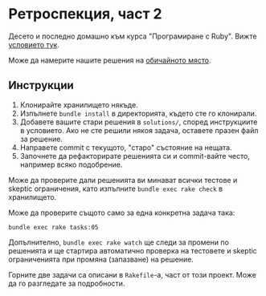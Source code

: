 # Ретроспекция, част 2

Десето и последно домашно към курса "Програмиране с Ruby".
Вижте [условието тук](http://2015.fmi.ruby.bg/tasks/10).

Може да намерите нашите решения на
[обичайното място](https://github.com/fmi/ruby-homework).

## Инструкции

1. Клонирайте хранилището някъде.
2. Изпълнете `bundle install` в директорията, където сте го клонирали.
3. Добавете вашите стари решения в `solutions/`, според инструкциите в
   условието. Ако не сте решили някоя задача, оставете празен файл за решение.
4. Направете commit с текущото, "старо" състояние на нещата.
5. Започнете да рефакторирате решенията си и commit-вайте често, например всяко
   подобрение.

Може да проверите дали решенията ви минават всички тестове и skeptic
ограничения, като изпълните `bundle exec rake check` в хранилището.

Може да проверите същото само за една конкретна задача така:

    bundle exec rake tasks:05

Допълнително, `bundle exec rake watch` ще следи за промени по решенията и ще
стартира автоматично проверка на тестовете и skeptic ограниченията при промяна
(запазване) на решение.

Горните две задачи са описани в `Rakefile`-а, част от този проект. Може да го
разгледате за подробности.
